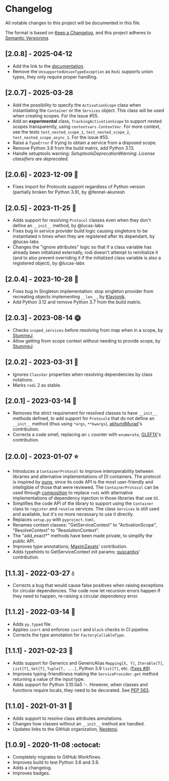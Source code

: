 # Changelog

All notable changes to this project will be documented in this file.

The format is based on [Keep a Changelog](https://keepachangelog.com/en/1.0.0/),
and this project adheres to [Semantic Versioning](https://semver.org/spec/v2.0.0.html).

## [2.0.8] - 2025-04-12

- Add the link to the [documentation](https://www.neoteroi.dev/rodi/).
- Remove the `UnsupportedUnionTypeException` as `Rodi` supports union types,
  they only require proper handling.

## [2.0.7] - 2025-03-28

- Add the possibility to specify the `ActivationScope` class when instantiating
  the `Container` or the `Services` object. This class will be used when
  creating scopes. For the issue #55.
- Add an **experimental** class, `TrackingActivationScope` to support nested
  scopes transparently, using `contextvars.ContextVar`. For more context, see
  the tests `test_nested_scope_1`, `test_nested_scope_2`,
  `test_nested_scope_async_1`. For the issue #55.
- Raise a `TypeError` if trying to obtain a service from a disposed scope.
- Remove Python 3.8 from the build matrix, add Python 3.13.
- Handle setuptools warning: _SetuptoolsDeprecationWarning: License classifiers are deprecated_.

## [2.0.6] - 2023-12-09 :hammer:
- Fixes import for Protocols support regardless of Python version (partially
  broken for Python 3.9), by @fennel-akunesh

## [2.0.5] - 2023-11-25 :lab_coat:
- Adds support for resolving `Protocol` classes even when they don't define an
  `__init__` method, by @lucas-labs
- Fixes bug in service provider build logic causing singletons to be instantiated
  n times when they are registered after its dependant, by @lucas-labs
- Changes the "ignore attributes" logic so that if a class variable has already
  been initialized externally, rodi doesn't attempt to reinitialize it (and to
  also prevent overriding it if the initialized class variable is also a
  registered object), by @lucas-labs

## [2.0.4] - 2023-10-28 :dragon:
- Fixes bug in Singleton implementation: stop singleton provider from recreating
  objects implementing `__len__`, by [Klavionik](https://github.com/Klavionik).
- Add Python 3.12 and remove Python 3.7 from the build matrix.

## [2.0.3] - 2023-08-14 :sun_with_face:
- Checks `scoped_services` before resolving from map when in a scope, by [StummeJ](https://github.com/StummeJ).
- Allow getting from scope context without needing to provide scope, by [StummeJ](https://github.com/StummeJ).

## [2.0.2] - 2023-03-31 :flamingo:
- Ignores `ClassVar` properties when resolving dependencies by class notations.
- Marks `rodi` 2 as stable.

## [2.0.1] - 2023-03-14 :croissant:
- Removes the strict requirement for resolved classes to have `__init__`
  methods defined, to add support for `Protocol`s that do not define an
  `__init__` method (thus using `*args`, `**kwargs`),
  [akhundMurad](https://github.com/akhundMurad)'s contribution.
- Corrects a code smell, replacing an `i` counter with `enumerate`,
  [GLEF1X](https://github.com/GLEF1X)'s contribution.

## [2.0.0] - 2023-01-07 :star:
- Introduces a `ContainerProtocol` to improve interoperability between
  libraries and alternative implementations of DI containers. The protocol is
  inspired by [punq](https://github.com/bobthemighty/punq), since its code API
  is the most user-friendly and intelligible of those that were reviewed.
  The `ContainerProtocol` can be used through [composition](https://en.wikipedia.org/wiki/Composition_over_inheritance)
  to replace `rodi` with alternative implementations of dependency injection in
  those libraries that use `DI`.
- Simplifies the code API of the library to support using the `Container` class
  to `register` and `resolve` services. The class `Services` is still used and
  available, but it's no more necessary to use it directly.
- Replaces `setup.py` with `pyproject.toml`.
- Renames context classes: "GetServiceContext" to "ActivationScope",
  "ResolveContext" to "ResolutionContext".
- The "add_exact*" methods have been made private, to simplify the public API.
- Improves type annotations; [MaximZayats](https://github.com/MaximZayats)' contribution.
- Adds typehints to GetServiceContext init params; [guscardvs](https://github.com/guscardvs)' contribution.

## [1.1.3] - 2022-03-27 :droplet:
- Corrects a bug that would cause false positives when raising exceptions
  for circular dependencies. The code now let recursion errors happen if they
  need to happen, re-raising a circular dependency error.

## [1.1.2] - 2022-03-14 :rabbit:
- Adds `py.typed` file.
- Applies `isort` and enforces `isort` and `black` checks in CI pipeline.
- Corrects the type annotation for `FactoryCallableType`.

## [1.1.1] - 2021-02-23 :cactus:
- Adds support for Generics and GenericAlias `Mapping[X, Y]`, `Iterable[T]`,
  `List[T]`, `Set[T]`, `Tuple[T, ...]`, Python 3.9 `list[T]`, etc. ([fixes
  #9](https://github.com/Neoteroi/rodi/issues/9)).
- Improves typing-friendliness making the `ServiceProvider.get` method
  returning a value of the input type.
- Adds support for Python 3.10.0a5 ✨. However, when classes and functions
  require locals, they need to be decorated. See [PEP
  563](https://www.python.org/dev/peps/pep-0563/).

## [1.1.0] - 2021-01-31 :grapes:
- Adds support to resolve class attributes annotations.
- Changes how classes without an `__init__` method are handled.
- Updates links to the GitHub organization, [Neoteroi](https://github.com/Neoteroi).

## [1.0.9] - 2020-11-08 :octocat:
- Completely migrates to GitHub Workflows.
- Improves build to test Python 3.6 and 3.9.
- Adds a changelog.
- Improves badges.
